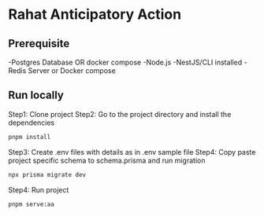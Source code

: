 # Rahat Anticipatory Action

## Prerequisite
-Postgres Database OR docker compose
-Node.js 
-NestJS/CLI installed
-Redis Server or Docker compose

## Run locally

Step1: Clone project
Step2: Go to the project directory and install the dependencies
  ```bash
  pnpm install
```
Step3: Create .env files with details as in .env sample file
Step4: Copy paste project specific schema to schema.prisma and run migration 
```bash
npx prisma migrate dev
```

Step4: Run project
```bash
pnpm serve:aa
```
